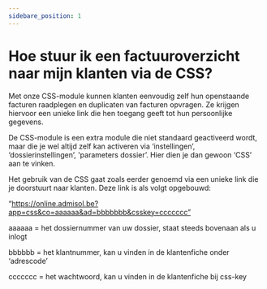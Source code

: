 ```yaml
---
sidebare_position: 1
---
```


# Hoe stuur ik een factuuroverzicht naar mijn klanten via de CSS?

Met onze CSS-module kunnen klanten eenvoudig zelf hun openstaande facturen raadplegen en duplicaten van facturen opvragen. Ze krijgen hiervoor een unieke link die hen toegang geeft tot hun persoonlijke gegevens.


De CSS-module is een extra module die niet standaard geactiveerd wordt, maar die je wel altijd zelf kan activeren via ‘instellingen’, ‘dossierinstellingen’, 'parameters dossier’. Hier dien je dan gewoon ‘CSS’ aan te vinken.


Het gebruik van de CSS gaat zoals eerder genoemd via een unieke link die je doorstuurt naar klanten. Deze link is als volgt opgebouwd:


“https://online.admisol.be?app=css&co=aaaaaa&ad=bbbbbbb&csskey=ccccccc”


aaaaaa = het dossiernummer van uw dossier, staat steeds bovenaan als u inlogt

bbbbbb = het klantnummer, kan u vinden in de klantenfiche onder ‘adrescode’

ccccccc = het wachtwoord, kan u vinden in de klantenfiche bij css-key

